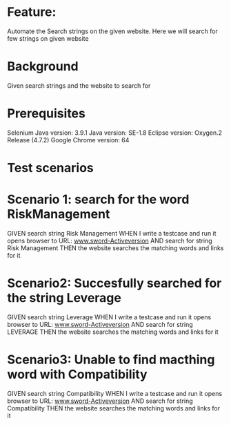 # Feature: 
Automate the Search strings on the given website. Here we will search for few strings on given website

# Background
Given search strings and the website to search for

# Prerequisites
Selenium Java version: 3.9.1
Java version: SE-1.8
Eclipse version: Oxygen.2 Release (4.7.2)
Google Chrome version: 64

# Test scenarios 
# Scenario 1:  search for the word RiskManagement
GIVEN  search  string Risk Management
WHEN I write a testcase and run it opens browser to URL: www.sword-Activeversion
AND search for string Risk Management
THEN the website searches the matching words and links for it


# Scenario2: Succesfully searched for the string Leverage
GIVEN  search  string Leverage
WHEN I write a testcase and run it opens browser to URL: www.sword-Activeversion
AND search for string LEVERAGE 
THEN the website searches the matching words and links for it


# Scenario3: Unable to find macthing word with Compatibility
GIVEN  search string Compatibility
WHEN I write a testcase and run it opens browser to URL: www.sword-Activeversion
AND search for string Compatibility 
THEN the website searches the matching words and links for it
